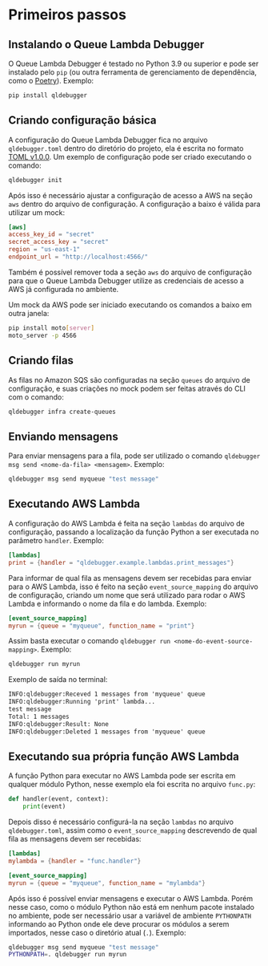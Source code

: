 # Primeiros passos

## Instalando o Queue Lambda Debugger

O Queue Lambda Debugger é testado no Python 3.9 ou superior e pode ser instalado pelo `pip` (ou outra ferramenta de gerenciamento de dependência, como o [Poetry](https://python-poetry.org/)). Exemplo:

```sh
pip install qldebugger
```

## Criando configuração básica

A configuração do Queue Lambda Debugger fica no arquivo `qldebugger.toml` dentro do diretório do projeto, ela é escrita no formato [TOML v1.0.0](https://toml.io/en/v1.0.0). Um exemplo de configuração pode ser criado executando o comando:

```sh
qldebugger init
```

Após isso é necessário ajustar a configuração de acesso a AWS na seção `aws` dentro do arquivo de configuração. A configuração a baixo é válida para utilizar um mock:

```toml
[aws]
access_key_id = "secret"
secret_access_key = "secret"
region = "us-east-1"
endpoint_url = "http://localhost:4566/"
```

Também é possível remover toda a seção `aws` do arquivo de configuração para que o Queue Lambda Debugger utilize as credenciais de acesso a AWS já configurada no ambiente.

Um mock da AWS pode ser iniciado executando os comandos a baixo em outra janela:

```sh
pip install moto[server]
moto_server -p 4566
```

## Criando filas

As filas no Amazon SQS são configuradas na seção `queues` do arquivo de configuração, e suas criações no mock podem ser feitas através do CLI com o comando:

```sh
qldebugger infra create-queues
```

## Enviando mensagens

Para enviar mensagens para a fila, pode ser utilizado o comando `qldebugger msg send <nome-da-fila> <mensagem>`. Exemplo:

```sh
qldebugger msg send myqueue "test message"
```

## Executando AWS Lambda

A configuração do AWS Lambda é feita na seção `lambdas` do arquivo de configuração, passando a localização da função Python a ser executada no parâmetro `handler`. Exemplo:

```toml
[lambdas]
print = {handler = "qldebugger.example.lambdas.print_messages"}
```

Para informar de qual fila as mensagens devem ser recebidas para enviar para o AWS Lambda, isso é feito na seção `event_source_mapping` do arquivo de configuração, criando um nome que será utilizado para rodar o AWS Lambda e informando o nome da fila e do lambda. Exemplo:

```toml
[event_source_mapping]
myrun = {queue = "myqueue", function_name = "print"}
```

Assim basta executar o comando `qldebugger run <nome-do-event-source-mapping>`. Exemplo:

```sh
qldebugger run myrun
```

Exemplo de saída no terminal:

```txt
INFO:qldebugger:Receved 1 messages from 'myqueue' queue
INFO:qldebugger:Running 'print' lambda...
test message
Total: 1 messages
INFO:qldebugger:Result: None
INFO:qldebugger:Deleted 1 messages from 'myqueue' queue
```

## Executando sua própria função AWS Lambda

A função Python para executar no AWS Lambda pode ser escrita em qualquer módulo Python, nesse exemplo ela foi escrita no arquivo `func.py`:

```python
def handler(event, context):
    print(event)
```

Depois disso é necessário configurá-la na seção `lambdas` no arquivo `qldebugger.toml`, assim como o `event_source_mapping` descrevendo de qual fila as mensagens devem ser recebidas:

```toml
[lambdas]
mylambda = {handler = "func.handler"}

[event_source_mapping]
myrun = {queue = "myqueue", function_name = "mylambda"}
```

Após isso é possível enviar mensagens e executar o AWS Lambda. Porém nesse caso, como o módulo Python não está em nenhum pacote instalado no ambiente, pode ser necessário usar a variável de ambiente `PYTHONPATH` informando ao Python onde ele deve procurar os módulos a serem importados, nesse caso o diretório atual (`.`). Exemplo:

```sh
qldebugger msg send myqueue "test message"
PYTHONPATH=. qldebugger run myrun
```
